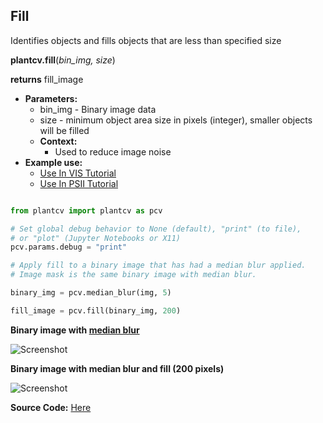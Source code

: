 ## Fill

Identifies objects and fills objects that are less than specified size

**plantcv.fill**(*bin_img, size*)

**returns** fill_image

- **Parameters:**
    - bin_img - Binary image data
    - size - minimum object area size in pixels (integer), smaller objects will be filled
  - **Context:**
    - Used to reduce image noise
- **Example use:**
    - [Use In VIS Tutorial](vis_tutorial.md)
    - [Use In PSII Tutorial](psII_tutorial.md) 

```python

from plantcv import plantcv as pcv

# Set global debug behavior to None (default), "print" (to file), 
# or "plot" (Jupyter Notebooks or X11)
pcv.params.debug = "print"

# Apply fill to a binary image that has had a median blur applied.
# Image mask is the same binary image with median blur.

binary_img = pcv.median_blur(img, 5)

fill_image = pcv.fill(binary_img, 200)

```

**Binary image with [median blur](median_blur.md)**

![Screenshot](img/documentation_images/fill/binary_image.jpg)

**Binary image with median blur and fill (200 pixels)**

![Screenshot](img/documentation_images/fill/fill_200.jpg)

**Source Code:** [Here](https://github.com/danforthcenter/plantcv/blob/master/plantcv/plantcv/fill.py)
